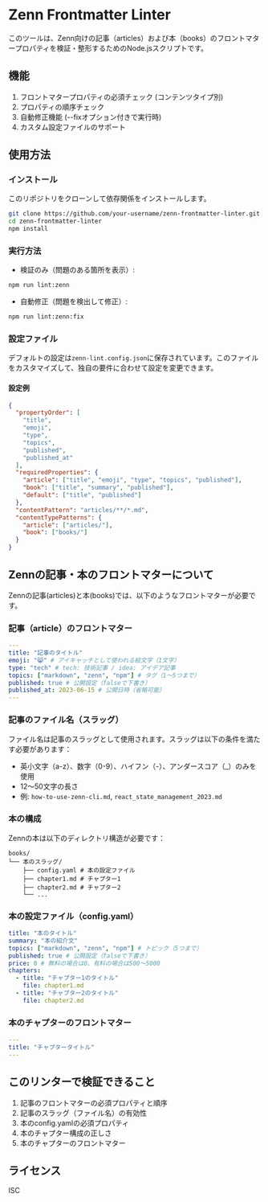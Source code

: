 # Zenn Frontmatter Linter

このツールは、Zenn向けの記事（articles）および本（books）のフロントマタープロパティを検証・整形するためのNode.jsスクリプトです。

## 機能

1. フロントマタープロパティの必須チェック (コンテンツタイプ別)
2. プロパティの順序チェック
3. 自動修正機能 (--fixオプション付きで実行時)
4. カスタム設定ファイルのサポート

## 使用方法

### インストール

このリポジトリをクローンして依存関係をインストールします。

```bash
git clone https://github.com/your-username/zenn-frontmatter-linter.git
cd zenn-frontmatter-linter
npm install
```

### 実行方法

- 検証のみ（問題のある箇所を表示）:
```bash
npm run lint:zenn
```

- 自動修正（問題を検出して修正）:
```bash
npm run lint:zenn:fix
```

### 設定ファイル

デフォルトの設定は`zenn-lint.config.json`に保存されています。このファイルをカスタマイズして、独自の要件に合わせて設定を変更できます。

#### 設定例
```json
{
  "propertyOrder": [
    "title",
    "emoji",
    "type",
    "topics",
    "published",
    "published_at"
  ],
  "requiredProperties": {
    "article": ["title", "emoji", "type", "topics", "published"],
    "book": ["title", "summary", "published"],
    "default": ["title", "published"]
  },
  "contentPattern": "articles/**/*.md",
  "contentTypePatterns": {
    "article": ["articles/"],
    "book": ["books/"]
  }
}
```

## Zennの記事・本のフロントマターについて

Zennの記事(articles)と本(books)では、以下のようなフロントマターが必要です。

### 記事（article）のフロントマター
```yaml
---
title: "記事のタイトル"
emoji: "😸" # アイキャッチとして使われる絵文字（1文字）
type: "tech" # tech: 技術記事 / idea: アイデア記事
topics: ["markdown", "zenn", "npm"] # タグ（1〜5つまで）
published: true # 公開設定（falseで下書き）
published_at: 2023-06-15 # 公開日時（省略可能）
---
```

### 記事のファイル名（スラッグ）
ファイル名は記事のスラッグとして使用されます。スラッグは以下の条件を満たす必要があります：
- 英小文字（a-z）、数字（0-9）、ハイフン（-）、アンダースコア（_）のみを使用
- 12〜50文字の長さ
- 例: `how-to-use-zenn-cli.md`, `react_state_management_2023.md`

### 本の構成
Zennの本は以下のディレクトリ構造が必要です：

```
books/
└── 本のスラッグ/
    ├── config.yaml # 本の設定ファイル
    ├── chapter1.md # チャプター1
    ├── chapter2.md # チャプター2
    └── ...
```

### 本の設定ファイル（config.yaml）
```yaml
title: "本のタイトル"
summary: "本の紹介文"
topics: ["markdown", "zenn", "npm"] # トピック（5つまで）
published: true # 公開設定（falseで下書き）
price: 0 # 無料の場合は0、有料の場合は500〜5000
chapters:
  - title: "チャプター1のタイトル"
    file: chapter1.md
  - title: "チャプター2のタイトル"
    file: chapter2.md
```

### 本のチャプターのフロントマター
```yaml
---
title: "チャプタータイトル"
---
```

## このリンターで検証できること

1. 記事のフロントマターの必須プロパティと順序
2. 記事のスラッグ（ファイル名）の有効性
3. 本のconfig.yamlの必須プロパティ
4. 本のチャプター構成の正しさ
5. 本のチャプターのフロントマター

## ライセンス

ISC 